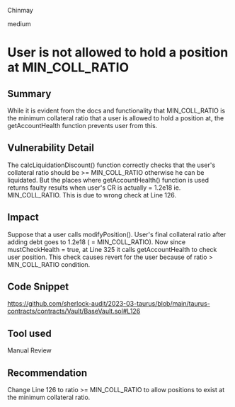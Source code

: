 Chinmay

medium

# User is not allowed to hold a position at MIN_COLL_RATIO

## Summary
While it is evident from the docs and functionality that MIN_COLL_RATIO is the minimum collateral ratio that a user is allowed to hold a position at, the getAccountHealth function prevents user from this.

## Vulnerability Detail
The calcLiquidationDiscount() function correctly checks that the user's collateral ratio should be >= MIN_COLL_RATIO otherwise he can be liquidated. But the places where getAccountHealth() function is used returns faulty results when user's CR is actually = 1.2e18 ie. MIN_COLL_RATIO. This is due to wrong check at Line 126.

## Impact

Suppose that a user calls modifyPosition(). User's final collateral ratio after adding debt goes to 1.2e18 ( = MIN_COLL_RATIO). Now since mustCheckHealth = true, at Line 325 it calls getAccountHealth to check user position. This check causes revert for the user because of ratio > MIN_COLL_RATIO condition.
## Code Snippet

https://github.com/sherlock-audit/2023-03-taurus/blob/main/taurus-contracts/contracts/Vault/BaseVault.sol#L126

## Tool used

Manual Review

## Recommendation
Change Line 126 to ratio >= MIN_COLL_RATIO to allow positions to exist at the minimum collateral ratio.